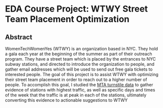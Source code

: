 # EDA Course Project: WTWY Street Team Placement Optimization

## Abstract

WomenTechWomenYes (WTWY) is an organization based in NYC. They hold a gala each year at the beginning of the summer as part of their outreach program. They have a street team which is placed by the entrances to NYC subway stations, and directed to introduce the organization to people, and gather email addresses which will be used to send out free gala tickets to interested people. The goal of this project is to assist WTWY with optimizing their street team placement in order to reach out to a higher number of people. To accomplish this goal, I studied the [MTA turnstile data](http://web.mta.info/developers/turnstile.html) to gather evidence of stations with highest traffic, as well as specific days and times of the week that the traffic is at peak in each of the stations, ultimately converting this evidence to actionable suggestions to WTWY
